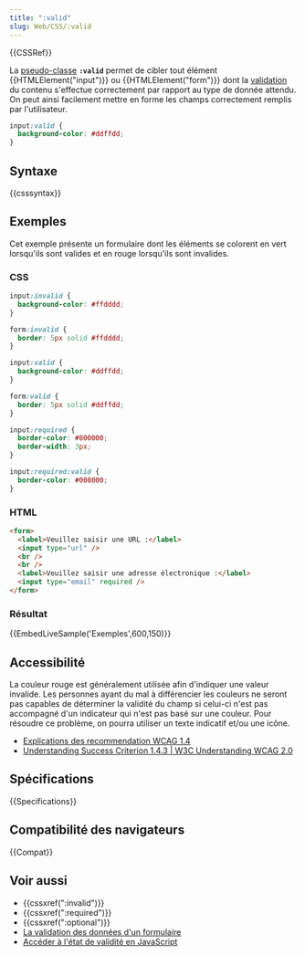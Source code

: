 ```yaml
---
title: ":valid"
slug: Web/CSS/:valid
---
```


{{CSSRef}}

La [pseudo-classe](/fr/docs/Web/CSS/Pseudo-classes) **`:valid`** permet de cibler tout élément {{HTMLElement("input")}} ou {{HTMLElement("form")}} dont la [validation](/fr/docs/Web/Guide/HTML/HTML5/Constraint_validation) du contenu s'effectue correctement par rapport au type de donnée attendu. On peut ainsi facilement mettre en forme les champs correctement remplis par l'utilisateur.

```css
input:valid {
  background-color: #ddffdd;
}
```

## Syntaxe

{{csssyntax}}

## Exemples

Cet exemple présente un formulaire dont les éléments se colorent en vert lorsqu'ils sont valides et en rouge lorsqu'ils sont invalides.

### CSS

```css
input:invalid {
  background-color: #ffdddd;
}

form:invalid {
  border: 5px solid #ffdddd;
}

input:valid {
  background-color: #ddffdd;
}

form:valid {
  border: 5px solid #ddffdd;
}

input:required {
  border-color: #800000;
  border-width: 3px;
}

input:required:valid {
  border-color: #008000;
}
```

### HTML

```html
<form>
  <label>Veuillez saisir une URL :</label>
  <input type="url" />
  <br />
  <br />
  <label>Veuillez saisir une adresse électronique :</label>
  <input type="email" required />
</form>
```

### Résultat

{{EmbedLiveSample('Exemples',600,150)}}

## Accessibilité

La couleur rouge est généralement utilisée afin d'indiquer une valeur invalide. Les personnes ayant du mal à différencier les couleurs ne seront pas capables de déterminer la validité du champ si celui-ci n'est pas accompagné d'un indicateur qui n'est pas basé sur une couleur. Pour résoudre ce problème, on pourra utiliser un texte indicatif et/ou une icône.

- [Explications des recommendation WCAG 1.4](/fr/docs/Web/Accessibility/Understanding_WCAG/Perceivable#Guideline_1.4_Make_it_easier_for_users_to_see_and_hear_content_including_separating_foreground_from_background)
- [Understanding Success Criterion 1.4.3 | W3C Understanding WCAG 2.0](https://www.w3.org/TR/UNDERSTANDING-WCAG20/visual-audio-contrast-contrast.html)

## Spécifications

{{Specifications}}

## Compatibilité des navigateurs

{{Compat}}

## Voir aussi

- {{cssxref(":invalid")}}
- {{cssxref(":required")}}
- {{cssxref(":optional")}}
- [La validation des données d'un formulaire](/fr/docs/Web/Guide/HTML/Formulaires/Validation_donnees_formulaire)
- [Accéder à l'état de validité en JavaScript](/fr/docs/Web/API/ValidityState)
